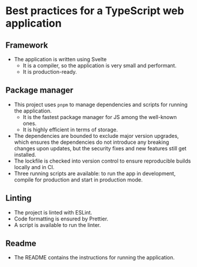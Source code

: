 # Best practices for a TypeScript web application

## Framework

- The application is written using Svelte
  - It is a compiler, so the application is very small and performant.
  - It is production-ready.

## Package manager

- This project uses `pnpm` to manage dependencies and scripts
  for running the application.
  - It is the fastest package manager for JS among the well-known ones.
  - It is highly efficient in terms of storage.
- The dependencies are bounded to exclude major version upgrades,
  which ensures the dependencies do not introduce any breaking
  changes upon updates, but the security fixes and new features still get installed.
- The lockfile is checked into version control to ensure reproducible builds
  locally and in CI.
- Three running scripts are available: to run the app in development,
  compile for production and start in production mode.

## Linting

- The project is linted with ESLint.
- Code formatting is ensured by Prettier.
- A script is available to run the linter.

## Readme

- The README contains the instructions for running the application.
